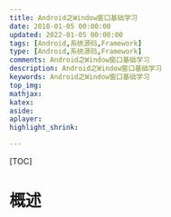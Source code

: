 ```yaml
---
title: Android之Window窗口基础学习
date: 2018-01-05 00:00:00
updated: 2022-01-05 00:00:00
tags: [Android,系统源码,Framework]
type: [Android,系统源码,Framework]
comments: Android之Window窗口基础学习
description: Android之Window窗口基础学习
keywords: Android之Window窗口基础学习
top_img:
mathjax:
katex:
aside:
aplayer:
highlight_shrink:

---
```


[TOC]

# 概述

